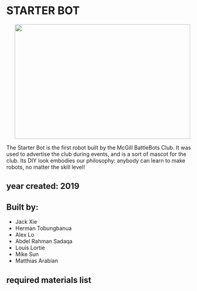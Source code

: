 # STARTER BOT

<p align="center">
  <img width="460" height="300" src="https://media1.giphy.com/media/xUPGcnkuXfoEfhfXdS/giphy.gif">
</p>

The Starter Bot is the first robot built by the McGill BattleBots Club. It was used to advertise the club during events, and is a sort of mascot for the club. Its DIY look embodies our philosophy: anybody can learn to make robots, no matter the skill level!

## year created: 2019
## Built by:
* Jack Xie
* Herman Tobungbanua
* Alex Lo
* Abdel Rahman Sadaqa
* Louis Lortie
* Mike Sun
* Matthias Arabian
## required materials list
